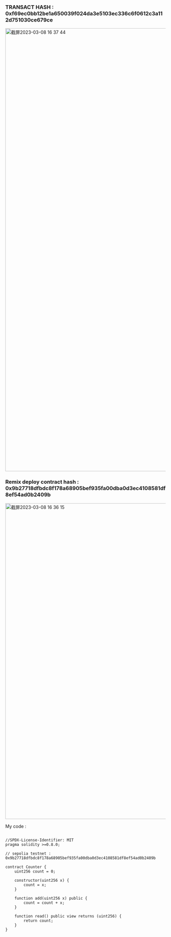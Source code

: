 ### TRANSACT HASH : 0xf69ec0bb12be1a650039f024da3e5103ec336c6f0612c3a112d751030ce679ce
<img width="1386" alt="截屏2023-03-08 16 37 44" src="https://user-images.githubusercontent.com/17665963/223663897-68516ec4-c6e1-49db-90e2-6aed3b5e3260.png">

### Remix deploy contract hash : 0x9b27718dfbdc8f178a68905bef935fa00dba0d3ec4108581df8ef54ad0b2409b

<img width="988" alt="截屏2023-03-08 16 36 15" src="https://user-images.githubusercontent.com/17665963/223663576-5380d7cb-0f7c-4890-a28b-28a755fc2da0.png">

My code :

```

//SPDX-License-Identifier: MIT
pragma solidity >=0.8.0;

// sepolia testnet : 0x9b27718dfbdc8f178a68905bef935fa00dba0d3ec4108581df8ef54ad0b2409b

contract Counter {
    uint256 count = 0;

    constructor(uint256 x) {
        count = x;
    }

    function add(uint256 x) public {
        count = count + x;
    }

    function read() public view returns (uint256) {
        return count;
    }
}

```
